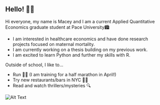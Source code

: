## Hello! 🙋‍♀️

Hi everyone, my name is Macey and I am a current Applied Quantitative Economics graduate student at Pace University🏙

- I am interested in healthcare economics and have done research projects focused on maternal mortality.
- I am currently working on a thesis building on my previous work.
- I am excited to learn Python and further my skills with R.

Outside of school, I like to... 

- Run 🏃‍♀️ (I am training for a half marathon in April!)
- Try new restaurants/bars in NYC 🥂🍕
- Read and watch thrillers/mysteries 🔍


![Alt Text](https://i.pinimg.com/originals/75/cf/b1/75cfb15aed1b43f56d09e23569c636fe.gif)

<!--
**maceycooper/maceycooper** is a ✨ _special_ ✨ repository because its `README.md` (this file) appears on your GitHub profile.

Here are some ideas to get you started:

- 🔭 I’m currently working on ...
- 🌱 I’m currently learning ...
- 👯 I’m looking to collaborate on ...
- 🤔 I’m looking for help with ...
- 💬 Ask me about ...
- 📫 How to reach me: ...
- 😄 Pronouns: ...
- ⚡ Fun fact: ...
-->
